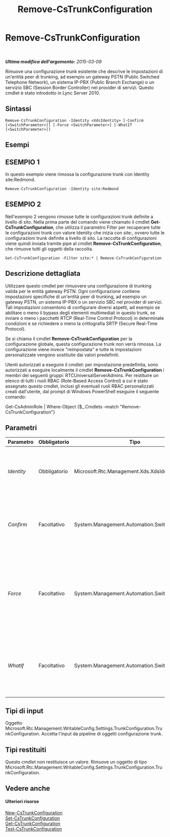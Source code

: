 ﻿---
title: Remove-CsTrunkConfiguration
TOCTitle: Remove-CsTrunkConfiguration
ms:assetid: 45546534-1a18-4db2-be61-850bacf55a52
ms:mtpsurl: https://technet.microsoft.com/it-it/library/Gg425943(v=OCS.15)
ms:contentKeyID: 49300382
ms.date: 08/24/2015
mtps_version: v=OCS.15
ms.translationtype: HT
---

# Remove-CsTrunkConfiguration

 

_**Ultima modifica dell'argomento:** 2015-03-09_

Rimuove una configurazione trunk esistente che descrive le impostazioni di un'entità peer di trunking, ad esempio un gateway PSTN (Public Switched Telephone Network), un sistema IP-PBX (Public Branch Exchange) o un servizio SBC (Session Border Controller) nel provider di servizi. Questo cmdlet è stato introdotto in Lync Server 2010.

## Sintassi

    Remove-CsTrunkConfiguration -Identity <XdsIdentity> [-Confirm [<SwitchParameter>]] [-Force <SwitchParameter>] [-WhatIf [<SwitchParameter>]]

## Esempi

## ESEMPIO 1

In questo esempio viene rimossa la configurazione trunk con Identity site:Redmond.

    Remove-CsTrunkConfiguration -Identity site:Redmond

## ESEMPIO 2

Nell'esempio 2 vengono rimosse tutte le configurazioni trunk definite a livello di sito. Nella prima parte del comando viene chiamato il cmdlet **Get-CsTrunkConfiguration**, che utilizza il parametro Filter per recuperare tutte le configurazioni trunk con valore Identity che inizia con site:, ovvero tutte le configurazioni trunk definite a livello di sito. La raccolta di configurazioni viene quindi inviata tramite pipe al cmdlet **Remove-CsTrunkConfiguration**, che rimuove tutti gli oggetti della raccolta.

    Get-CsTrunkConfiguration -Filter site:* | Remove-CsTrunkConfiguration

## Descrizione dettagliata

Utilizzare questo cmdlet per rimuovere una configurazione di trunking valida per le entità gateway PSTN. Ogni configurazione contiene impostazioni specifiche di un'entità peer di trunking, ad esempio un gateway PSTN, un sistema IP-PBX o un servizio SBC nel provider di servizi. Tali impostazioni consentono di configurare diversi aspetti, ad esempio se abilitare o meno il bypass degli elementi multimediali in questo trunk, se inviare o meno i pacchetti RTCP (Real-Time Control Protocol) in determinate condizioni e se richiedere o meno la crittografia SRTP (Secure Real-Time Protocol).

Se si chiama il cmdlet **Remove-CsTrunkConfiguration** per la configurazione globale, questa configurazione trunk non verrà rimossa. La configurazione viene invece "reimpostata" e tutte le impostazioni personalizzate vengono sostituite dai valori predefiniti.

Utenti autorizzati a eseguire il cmdlet: per impostazione predefinita, sono autorizzati a eseguire localmente il cmdlet **Remove-CsTrunkConfiguration** i membri dei seguenti gruppi: RTCUniversalServerAdmins. Per restituire un elenco di tutti i ruoli RBAC (Role-Based Access Control) a cui è stato assegnato questo cmdlet, inclusi gli eventuali ruoli RBAC personalizzati creati dall'utente, dal prompt di Windows PowerShell eseguire il seguente comando:

Get-CsAdminRole | Where-Object {$\_.Cmdlets –match "Remove-CsTrunkConfiguration"}

## Parametri


<table>
<colgroup>
<col style="width: 25%" />
<col style="width: 25%" />
<col style="width: 25%" />
<col style="width: 25%" />
</colgroup>
<thead>
<tr class="header">
<th>Parametro</th>
<th>Obbligatorio</th>
<th>Tipo</th>
<th>Descrizione</th>
</tr>
</thead>
<tbody>
<tr class="odd">
<td><p><em>Identity</em></p></td>
<td><p>Obbligatorio</p></td>
<td><p>Microsoft.Rtc.Management.Xds.XdsIdentity</p></td>
<td><p>L'identificatore univoco della configurazione trunk che si desidera rimuovere.</p></td>
</tr>
<tr class="even">
<td><p><em>Confirm</em></p></td>
<td><p>Facoltativo</p></td>
<td><p>System.Management.Automation.SwitchParameter</p></td>
<td><p>Viene visualizzata una richiesta di conferma prima di eseguire il comando.</p></td>
</tr>
<tr class="odd">
<td><p><em>Force</em></p></td>
<td><p>Facoltativo</p></td>
<td><p>System.Management.Automation.SwitchParameter</p></td>
<td><p>Elimina qualsiasi richiesta di conferma che, in caso contrario, sarebbe visualizzata prima di effettuare le modifiche.</p></td>
</tr>
<tr class="even">
<td><p><em>WhatIf</em></p></td>
<td><p>Facoltativo</p></td>
<td><p>System.Management.Automation.SwitchParameter</p></td>
<td><p>Descrive ciò che accadrebbe se si eseguisse il comando senza eseguirlo realmente.</p></td>
</tr>
</tbody>
</table>


## Tipi di input

Oggetto Microsoft.Rtc.Management.WritableConfig.Settings.TrunkConfiguration.TrunkConfiguration. Accetta l'input da pipeline di oggetti configurazione trunk.

## Tipi restituiti

Questo cmdlet non restituisce un valore. Rimuove un oggetto di tipo Microsoft.Rtc.Management.WritableConfig.Settings.TrunkConfiguration.TrunkConfiguration.

## Vedere anche

#### Ulteriori risorse

[New-CsTrunkConfiguration](new-cstrunkconfiguration.md)  
[Set-CsTrunkConfiguration](set-cstrunkconfiguration.md)  
[Get-CsTrunkConfiguration](get-cstrunkconfiguration.md)  
[Test-CsTrunkConfiguration](test-cstrunkconfiguration.md)

